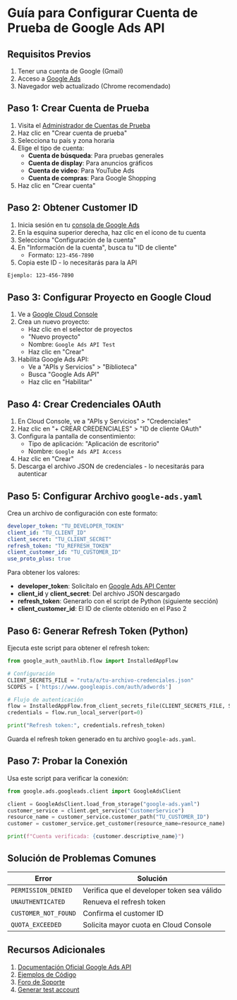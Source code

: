 # Guía para Configurar Cuenta de Prueba de Google Ads API

## Requisitos Previos
1. Tener una cuenta de Google (Gmail)
2. Acceso a [Google Ads](https://ads.google.com)
3. Navegador web actualizado (Chrome recomendado)

## Paso 1: Crear Cuenta de Prueba
1. Visita el [Administrador de Cuentas de Prueba](https://ads.google.com/aw/apitest/signup)
2. Haz clic en "Crear cuenta de prueba"
3. Selecciona tu país y zona horaria
4. Elige el tipo de cuenta:
   - **Cuenta de búsqueda**: Para pruebas generales
   - **Cuenta de display**: Para anuncios gráficos
   - **Cuenta de video**: Para YouTube Ads
   - **Cuenta de compras**: Para Google Shopping
5. Haz clic en "Crear cuenta"

## Paso 2: Obtener Customer ID
1. Inicia sesión en tu [consola de Google Ads](https://ads.google.com)
2. En la esquina superior derecha, haz clic en el icono de tu cuenta
3. Selecciona "Configuración de la cuenta"
4. En "Información de la cuenta", busca tu "ID de cliente"
   - Formato: `123-456-7890`
5. Copia este ID - lo necesitarás para la API

```txt
Ejemplo: 123-456-7890
```

## Paso 3: Configurar Proyecto en Google Cloud
1. Ve a [Google Cloud Console](https://console.cloud.google.com)
2. Crea un nuevo proyecto:
   - Haz clic en el selector de proyectos
   - "Nuevo proyecto"
   - Nombre: `Google Ads API Test`
   - Haz clic en "Crear"
3. Habilita Google Ads API:
   - Ve a "APIs y Servicios" > "Biblioteca"
   - Busca "Google Ads API"
   - Haz clic en "Habilitar"

## Paso 4: Crear Credenciales OAuth
1. En Cloud Console, ve a "APIs y Servicios" > "Credenciales"
2. Haz clic en "+ CREAR CREDENCIALES" > "ID de cliente OAuth"
3. Configura la pantalla de consentimiento:
   - Tipo de aplicación: "Aplicación de escritorio"
   - Nombre: `Google Ads API Access`
4. Haz clic en "Crear"
5. Descarga el archivo JSON de credenciales - lo necesitarás para autenticar

## Paso 5: Configurar Archivo `google-ads.yaml`
Crea un archivo de configuración con este formato:

```yaml
developer_token: "TU_DEVELOPER_TOKEN"
client_id: "TU_CLIENT_ID"
client_secret: "TU_CLIENT_SECRET"
refresh_token: "TU_REFRESH_TOKEN"
client_customer_id: "TU_CUSTOMER_ID"
use_proto_plus: true
```

Para obtener los valores:
- **developer_token**: Solicítalo en [Google Ads API Center](https://developers.google.com/google-ads/api/docs/first-call/dev-token)
- **client_id** y **client_secret**: Del archivo JSON descargado
- **refresh_token**: Generarlo con el script de Python (siguiente sección)
- **client_customer_id**: El ID de cliente obtenido en el Paso 2

## Paso 6: Generar Refresh Token (Python)
Ejecuta este script para obtener el refresh token:

```python
from google_auth_oauthlib.flow import InstalledAppFlow

# Configuración
CLIENT_SECRETS_FILE = "ruta/a/tu-archivo-credenciales.json"
SCOPES = ['https://www.googleapis.com/auth/adwords']

# Flujo de autenticación
flow = InstalledAppFlow.from_client_secrets_file(CLIENT_SECRETS_FILE, SCOPES)
credentials = flow.run_local_server(port=0)

print("Refresh token:", credentials.refresh_token)
```

Guarda el refresh token generado en tu archivo `google-ads.yaml`.

## Paso 7: Probar la Conexión
Usa este script para verificar la conexión:

```python
from google.ads.googleads.client import GoogleAdsClient

client = GoogleAdsClient.load_from_storage("google-ads.yaml")
customer_service = client.get_service("CustomerService")
resource_name = customer_service.customer_path("TU_CUSTOMER_ID")
customer = customer_service.get_customer(resource_name=resource_name)

print(f"Cuenta verificada: {customer.descriptive_name}")
```

## Solución de Problemas Comunes
| Error | Solución |
|-------|----------|
| `PERMISSION_DENIED` | Verifica que el developer token sea válido |
| `UNAUTHENTICATED` | Renueva el refresh token |
| `CUSTOMER_NOT_FOUND` | Confirma el customer ID |
| `QUOTA_EXCEEDED` | Solicita mayor cuota en Cloud Console |

## Recursos Adicionales
1. [Documentación Oficial Google Ads API](https://developers.google.com/google-ads/api/docs/start)
2. [Ejemplos de Código](https://github.com/googleads/google-ads-python)
3. [Foro de Soporte](https://groups.google.com/g/adwords-api)
4. [Generar test account](https://developers.google.com/google-ads/api/docs/best-practices/test-accounts)
